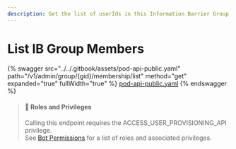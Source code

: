 ```yaml
---
description: Get the list of userIds in this Information Barrier Group.
---
```


# List IB Group Members

{% swagger src="../../.gitbook/assets/pod-api-public.yaml" path="/v1/admin/group/{gid}/membership/list" method="get" expanded="true" fullWidth="true" %}
[pod-api-public.yaml](../../.gitbook/assets/pod-api-public.yaml)
{% endswagger %}

> #### 🚧 Roles and Privileges
>
> Calling this endpoint requires the ACCESS\_USER\_PROVISIONING\_API privilege.\
> See [Bot Permissions](https://docs.developers.symphony.com/building-bots-on-symphony/configuration/bot-permissions) for a list of roles and associated privileges.
